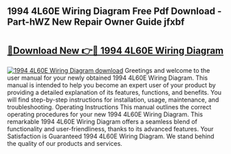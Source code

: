 ## 1994 4L60E Wiring Diagram Free Pdf Download - Part-hWZ New Repair Owner Guide jfxbf

# <h2><a href="http://dfpnso.blite.top/?on=1994+4L60E+Wiring+Diagram">🔗Download New 👉🔴 1994 4L60E Wiring Diagram</a></h2>

[![1994 4L60E Wiring Diagram download](https://i.imgur.com/lujVjoI.png)](http://dfpnso.blite.top/?on=1994+4L60E+Wiring+Diagram)
Greetings and welcome to the user manual for your newly obtained 1994 4L60E Wiring Diagram. This manual is intended to help you become an expert user of your product by providing a detailed explanation of its features, functions, and benefits. You will find step-by-step instructions for installation, usage, maintenance, and troubleshooting. Operating Instructions This manual outlines the correct operating procedures for your new 1994 4L60E Wiring Diagram. This remarkable 1994 4L60E Wiring Diagram offers a seamless blend of functionality and user-friendliness, thanks to its advanced features. Your Satisfaction is Guaranteed 1994 4L60E Wiring Diagram. We stand behind the quality of our products and services.
